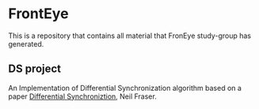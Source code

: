 # FrontEye

This is a repository that contains all material that FronEye study-group has generated. 

## DS project

An Implementation of Differential Synchronization algorithm based on a paper [Differential Synchroniztion](https://neil.fraser.name/writing/sync/), Neil Fraser.

